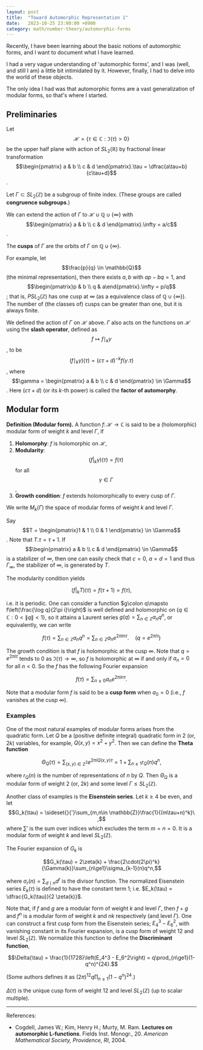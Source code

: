 ```yaml
---
layout: post
title:  "Toward Automorphic Representation 1"
date:   2023-10-25 23:00:00 +0900
category: math/number-theory/automorphic-forms
---
```


Recently, I have been learning about the basic notions of automorphic forms, and I want to document what I have learned.

I had a very vague understanding of 'automorphic forms', and I was (well, and still I am) a little bit intimidated by it. However, finally, I had to delve into the world of these objects. 

The only idea I had was that automorphic forms are a vast generalization of modular forms, so that's where I started.

## Preliminaries
Let $$\mathcal{H} = \{\tau \in \mathbb{C} : \Im(\tau) > 0\}$$ be the upper half plane with action of $SL_2(\mathbb{R})$ by fractional linear transformation $$\begin{pmatrix} a & b \\ c & d \end{pmatrix}.\tau = \dfrac{a\tau+b}{c\tau+d}$$. 

Let $\Gamma \subset SL_2(\mathbb{Z})$ be a subgroup of finite index. (These groups are called **congruence subgroups**.) 

We can extend the action of $\Gamma$ to $\mathcal{H} \cup \mathbb{Q} \cup \{\infty\}$ with $$\begin{pmatrix} a & b \\ c & d \end{pmatrix}.\infty = a/c$$.

The **cusps** of $\Gamma$ are the orbits of $\Gamma$ on $\mathbb{Q}\cup \{\infty\}$. 

For example, let $$\frac{p}{q} \in \mathbb{Q}$$ (the minimal representation), then there exists $a, b$ with $ap-bq =1$, and $$\begin{pmatrix}p & b \\ q & a\end{pmatrix}.\infty = p/q$$; that is, $PSL_2(\mathbb{Z})$ has one cusp at $\infty$ (as a equivalence class of $\mathbb{Q}\cup \{\infty\}$). The number of (the classes of) cusps can be greater than one, but it is always finite.

We defined the action of $\Gamma$ on $\mathcal{H}$ above. $\Gamma$ also acts on the functions on $\mathcal{H}$ using the **slash operator**, defined as $$f\mapsto f\mid_k\gamma$$, to be $$(f\mid_k \gamma)(\tau) = (c\tau+d)^{-k}f(\gamma.\tau)$$, where $$\gamma = \begin{pmatrix} a & b \\ c & d \end{pmatrix} \in \Gamma$$. Here $(c\tau+d)$ (or its $k$-th power) is called the **factor of automorphy**.

## Modular form
**Definition (Modular form).** 
A function $f\colon \mathcal{H}\to \mathbb{C}$ is said to be a (holomorphic) modular form of weight $k$ and level $\Gamma$, if
1. **Holomorphy**:
    $f$ is holomorphic on $\mathcal{H}$, 
2. **Modularity**:
    $$(f|_k\gamma)(\tau) = f(\tau)$$ for all $$\gamma \in \Gamma$$,
3. **Growth condition**:
    $f$ extends holomorphically to every cusp of $\Gamma$.

We write $M_k(\Gamma)$ the space of modular forms of weight $k$ and level $\Gamma$.

Say $$T = \begin{pmatrix}1 & 1 \\ 0 & 1 \end{pmatrix} \in \Gamma$$. Note that $T.\tau = \tau+1$. If $$\begin{pmatrix} a & b \\ c & d \end{pmatrix} \in \Gamma$$ is a stabilizer of $\infty$, then one can easily check that $c=0$, $a=d=1$ and thus $\Gamma_\infty$, the stabilizer of $\infty$, is generated by $T$.

The modularity condition yields 

$$(f|_k T)(\tau) = f(\tau+1) = f(\tau),$$

i.e. it is periodic. One can consider a function $g\colon q\mapsto f\left(\frac{\log q}{2\pi i}\right)$ is well defined and holomorphic on $\{q \in \mathbb{C} : 0<\|q\|<1\}$, so it attains a Laurent series $g(q) = \sum_{n \in \mathbb Z}a_n q^n$, or equivalently, we can write 

$$f(\tau) = \sum_{n\in \mathbb{Z}} a_n q^n = \sum_{n\in \mathbb{Z}} a_n e^{2\pi i n \tau}.\quad (q = e^{2\pi i \tau})$$ 

The growth condition is that $f$ is holomorphic at the cusp $\infty$. Note that $q=e^{2\pi i \tau}$ tends to $0$ as $\Im(\tau) \to \infty$, so $f$ is holomorphic at $\infty$ if and only if $a_n = 0$ for all $n<0$. So the $f$ has the following Fourier expansion 

$$f(\tau) =  \sum_{n\ge0} a_n e^{2\pi i n \tau}.$$ 

Note that a modular form $f$ is said to be a **cusp form** when $a_0=0$ (i.e., $f$ vanishes at the cusp $\infty$).

### Examples
One of the most natural examples of modular forms arises from the quadratic form. Let $Q$ be a (positive definite integral) quadratic form in $2$ (or, $2k$) variables, for example, $Q(x,y) = x^2+y^2$. Then we can define the **Theta function** 

$$\Theta_Q(\tau) = \sum_{(x,y)\in \mathbb{Z}^2} e^{2\pi i Q(x,y)\tau} = 1 +\sum_{n\ge1} r_Q(n) q^n,$$

where $r_Q(n)$ is the number of representations of $n$ by $Q$. Then $\Theta_Q$ is a modular form of weight $2$ (or, $2k$) and some level $\Gamma \leq SL_2(\mathbb{Z})$.

Another class of examples is the **Eisenstein series**. Let $k\ge4$ be even, and let $$G_k(\tau) = \sideset{}{'}\sum_{m,n\in \mathbb{Z}}\frac{1}{(m\tau+n)^k}\ ,$$ where $\sum'$ is the sum over indices which excludes the term $m=n=0$. It is a modular form of weight $k$ and level $SL_2(\mathbb{Z})$.

The Fourier expansion of $G_k$ is 

$$G_k(\tau) = 2\zeta(k) + \frac{2\cdot(2\pi)^k}{\Gamma(k)}\sum_{n\ge1}\sigma_{k-1}(n)q^n,$$

where $\sigma_{r}(n) = \sum_{d\mid n}d^{r}$ is the divisor function. The normalized Eisenstein series $E_k(\tau)$ is defined to have the constant term $1$; i.e. $E_k(\tau) = \dfrac{G_k(\tau)}{2 \zeta(k)}$. 

Note that, if $f$ and $g$ are a modular form of weight $k$ and level $\Gamma$, then $f+g$ and $f^n$ is a modular form of weight $k$ and $nk$ respectively (and level $\Gamma$). One can construct a first cusp form from the Eisenstein series; $E_4^3 - E_6^2$, with vanishing constant in its Fourier expansion, is a cusp form of weight $12$ and level $SL_2(\mathbb{Z})$. We normalize this function to define the **Discriminant function**,

$$\Delta(\tau) = \frac{1}{1728}\left(E_4^3 - E_6^2\right) = q\prod_{n\ge1}(1-q^n)^{24}.$$

(Some authors defines it as $(2\pi)^{12}q\prod_{n\ge1}(1-q^n)^{24}$.)

$\Delta(\tau)$ is the unique cusp form of weight $12$ and level $SL_2(\mathbb{Z})$ (up to scalar multiple).

---
References:
- Cogdell, James W.; Kim, Henry H.; Murty, M. Ram. **Lectures on automorphic L-functions**. Fields Inst. Monogr., 20. *American Mathematical Society, Providence, RI*, 2004.